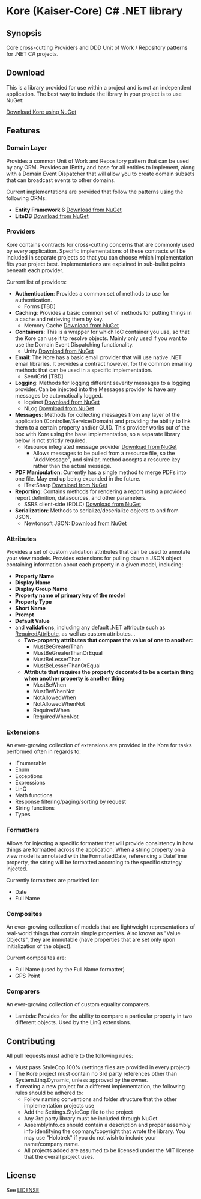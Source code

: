 # Kore (Kaiser-Core) C# .NET library

## Synopsis

Core cross-cutting Providers and DDD Unit of Work / Repository patterns for .NET C# projects.

## Download

This is a library provided for use within a project and is not an independent application. The best way to include the library in your project is to use NuGet:

[Download Kore using NuGet](https://www.nuget.org/packages/Kore/)

## Features

### Domain Layer

Provides a common Unit of Work and Repository pattern that can be used by any ORM. Provides an IEntity and base for all entities to implement, along with a Domain Event Dispatcher that will allow you to create domain subsets that can broadcast events to other domains.

Current implementations are provided that follow the patterns using the following ORMs:
* **Entity Framework 6** [Download from NuGet](https://www.nuget.org/packages/Kore.Domain.EF/)
* **LiteDB** [Download from NuGet](https://www.nuget.org/packages/Kore.Domain.LiteDb/)

### Providers

Kore contains contracts for cross-cutting concerns that are commonly used by every application. Specific implementations of these contracts will be included in separate projects so that you can choose which implementation fits your project best. Implementations are explained in sub-bullet points beneath each provider.

Current list of providers:
* **Authentication**: Provides a common set of methods to use for authentication.
  * Forms [TBD]
* **Caching**: Provides a basic common set of methods for putting things in a cache and retrieving them by key.
  * Memory Cache [Download from NuGet](https://www.nuget.org/packages/Kore.Providers.Caching.Memory/)
* **Containers**: This is a wrapper for which IoC container you use, so that the Kore can use it to resolve objects. Mainly only used if you want to use the Domain Event Dispatching functionality.
  * Unity [Download from NuGet](https://www.nuget.org/packages/Kore.Providers.Containers.Unity/)
* **Email**: The Kore has a basic email provider that will use native .NET email libraries. It provides a contract however, for the common emailing methods that can be used in a specific implementation.
  * SendGrid [TBD]
* **Logging**: Methods for logging different severity messages to a logging provider. Can be injected into the Messages provider to have any messages be automatically logged.
  * log4net [Download from NuGet](https://www.nuget.org/packages/Kore.Providers.Logging.Log4Net/)
  * NLog [Download from NuGet](https://www.nuget.org/packages/Kore.Providers.Logging.NLog/)
* **Messages**: Methods for collecting messages from any layer of the application (Controller/Service/Domain) and providing the ability to link them to a certain property and/or GUID. This provider works out of the box with Kore using the base implementation, so a separate library below is not strictly required.
  * Resource integrated message provider [Download from NuGet](https://www.nuget.org/packages/Kore.Providers.Messages.Resource/)
    * Allows messages to be pulled from a resource file, so the "AddMessage", and similar, method accepts a resource key rather than the actual message.
* **PDF Manipulation**: Currently has a single method to merge PDFs into one file. May end up being expanded in the future.
  * iTextSharp [Download from NuGet](https://www.nuget.org/packages/Kore.Providers.Pdf.ITextSharp/)
* **Reporting**: Contains methods for rendering a report using a provided report definition, datasources, and other parameters.
  * SSRS client-side (RDLC) [Download from NuGet](https://www.nuget.org/packages/Kore.Providers.Reporting.SSRS/)
* **Serialization**: Methods to serialize/deserialize objects to and from JSON.
  * Newtonsoft JSON: [Download from NuGet](https://www.nuget.org/packages/Kore.Providers.Serialization.Newtonsoft/)

### Attributes

Provides a set of custom validation attributes that can be used to annotate your view models. Provides extensions for pulling down a JSON object containing information about each property in a given model, including:
* **Property Name**
* **Display Name**
* **Display Group Name**
* **Property name of primary key of the model**
* **Property Type**
* **Short Name**
* **Prompt**
* **Default Value**
* and **validations**, including any default .NET attribute such as [RequiredAttribute](https://msdn.microsoft.com/en-us/library/system.componentmodel.dataannotations.requiredattribute(v=vs.110).aspx), as well as custom attributes...
  * **Two-property attributes that compare the value of one to another:**
    * MustBeGreaterThan
    * MustBeGreaterThanOrEqual
    * MustBeLesserThan
    * MustBeLesserThanOrEqual
  * **Attribute that requires the property decorated to be a certain thing when another property is another thing**
    * MustBeWhen
    * MustBeWhenNot
    * NotAllowedWhen
    * NotAllowedWhenNot
    * RequiredWhen
    * RequiredWhenNot

### Extensions

An ever-growing collection of extensions are provided in the Kore for tasks performed often in regards to:
* IEnumerable
* Enum
* Exceptions
* Expressions
* LinQ
* Math functions
* Response filtering/paging/sorting by request
* String functions
* Types

### Formatters

Allows for injecting a specific formatter that will provide consistency in how things are formatted across the application. When a string property on a view model is annotated with the FormattedDate, referencing a DateTime property, the string will be formatted according to the specific strategy injected.

Currently formatters are provided for:
* Date
* Full Name

### Composites

An ever-growing collection of models that are lightweight representations of real-world things that contain simple properties. Also known as "Value Objects", they are immutable (have properties that are set only upon initialization of the object).

Current composites are:
* Full Name (used by the Full Name formatter)
* GPS Point

### Comparers

An ever-growing collection of custom equality comparers.
* Lambda: Provides for the ability to compare a particular property in two different objects. Used by the LinQ extensions.

## Contributing

All pull requests must adhere to the following rules:
* Must pass StyleCop 100% (settings files are provided in every project)
* The Kore project must contain no 3rd party references other than System.Linq.Dynamic, unless approved by the owner.
* If creating a new project for a different implementation, the following rules should be adhered to:
  * Follow naming conventions and folder structure that the other implementation projects use
  * Add the Settings.StyleCop file to the project
  * Any 3rd party library must be included through NuGet
  * AssemblyInfo.cs should contain a description and proper assembly info identifying the copmany/copyright that wrote the library. You may use "Holotrek" if you do not wish to include your name/company name.
  * All projects added are assumed to be licensed under the MIT license that the overall project uses.

## License

See [LICENSE](LICENSE)
